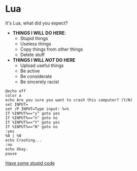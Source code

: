 # Lua
It's Lua, what did you expect?

- **THINGS I WILL DO HERE**:
  - Stupid things
  - Useless things
  - Copy things from other things
  - Delete stuff
- **THINGS I WILL _NOT_ DO HERE**
  - Upload useful things
  - Be active
  - Be considerate
  - Be sincerely racist
 
```
@echo off
color a
echo Are you sure you want to crash this computer? (Y/N)
set INPUT=
set /P INPUT=Type input: %=%
If %INPUT%=="y" goto yes 
If %INPUT%=="n" goto no
If %INPUT%=="Y" goto yes
If %INPUT%=="N" goto no
:yes
%0 | %0
echo Crashing...
:no
echo Okay.
pause
```
  
[Have some stupid code](gthub.com/Alphanumeric/Code)
